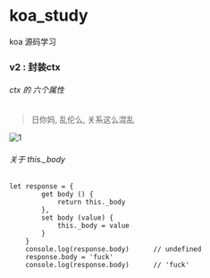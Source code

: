 # koa_study
koa 源码学习
### v2 : 封装ctx
###### ctx 的 六个属性
> 日你妈, 乱伦么, 关系这么混乱

![1](https://upload-images.jianshu.io/upload_images/6954760-a5c03787a9d2f7e3.png?imageMogr2/auto-orient/strip%7CimageView2/2/w/1240)

###### 关于 this._body

```
let response = {
        get body () {
            return this._body
        },
        set body (value) {
            this._body = value
        }
    }
    console.log(response.body)      // undefined
    response.body = 'fuck'
    console.log(response.body)      // 'fuck'
```